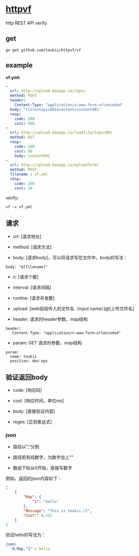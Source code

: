 # [httpvf](https://github.com/toukii/httpvf)

http REST API verify

## get

```
go get github.com/toukii/httpvf/vf
```

## example


__vf.yml:__


```yml
-
  url: http://upload.daoapp.io/topic
  method: POST
  header:
    Content-Type: "application/x-www-form-urlencoded"
  body: "title=topic001&content=content001"
  resp:
    code: 200
    cost: 900
-
  url: http://upload.daoapp.io/loadfile/topic001
  method: GET
  resp:
    code: 200
    cost: 80
    body: content001
-
  url: http://upload.daoapp.io/uploadform/
  method: POST
  filename : vf.yml
  resp:
    code: 200
    cost: 10
```


verify:

```
vf -v vf.yml
```

## 请求

 - url: [请求地址]
 
 - method: [请求方法]
 
 - body: [请求body]，可以将请求写在文件中，body的写法：

```
body: "@[filename]"
```
 
 - n: [请求个数]
 
 - interval: [请求间隔]
 
 - runtine: [请求并发数]
 
 - upload: [web前段传入的文件名（input name）]@[上传文件名]

 - header: 请求的header参数，map结构
 
```
header:
   Content-Type: "application/x-www-form-urlencoded"
```
 
 - param: GET 请求的参数，map结构

```
param:
  name: toukii
  position: dev-ops
```

## 验证返回body

 - code: [响应码]
 
 - cost: [响应时间，单位ms]
 
 - body: [直接验证内容]
 
 - regex: [正则表达式]


### json

 - 路径以","分割

 - 路径若有纯数字，为数字加上""
 
 - 数组下标从0开始，直接写数字
 
 例如，返回的json内容如下：
 
```json
[
    {
        "Map": {
            "1": "hello"
        },
        "Message": "This is toukii,r1",
        "Cost": 0.315
    }
]
```

验证hello的写法为：

```yml
json: 
  '0,Map,"1"': hello
```